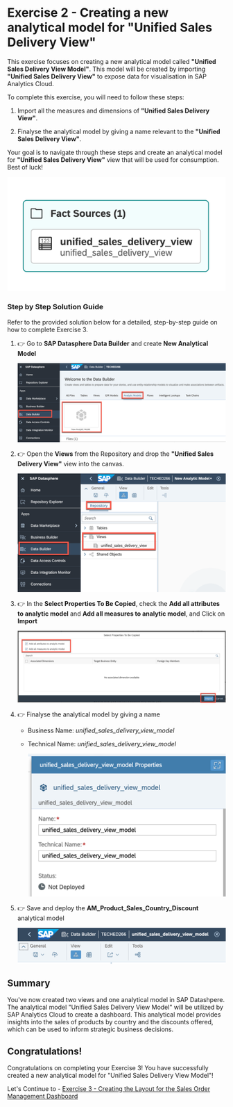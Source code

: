 # Exercise 2 - Creating a new analytical model for "Unified Sales Delivery View"

This exercise focuses on creating a new analytical model called **"Unified Sales Delivery View Model"**. This model will be created by importing **"Unified Sales Delivery View"** to expose data for visualisation in SAP Analytics Cloud.

To complete this exercise, you will need to follow these steps:
1. Import all the measures and dimensions of  **"Unified Sales Delivery View"**.

2. Finalyse the analytical model by giving a name relevant to the **"Unified Sales Delivery View"**.

Your goal is to navigate through these steps and create an analytical model for **"Unified Sales Delivery View"** view that will be used for consumption. Best of luck!

![New AM](images/NewAnalyticalModel.png)

### Step by Step Solution Guide

Refer to the provided solution below for a detailed, step-by-step guide on how to complete Exercise 3.

1. 👉 Go to **SAP Datasphere Data Builder** and create **New Analytical Model**

      ![New AM](images/CreateAnalyticalModel.png)

2. 👉 Open the **Views** from the Repository and drop the **"Unified Sales Delivery View"** view into the canvas.

      ![Model](images/NewModel.png)

3. 👉 In the **Select Properties To Be Copied**, check the **Add all attributes to analytic model** and **Add all measures to analytic model**, and Click on **Import**
      
      ![Model](images/importview.png)

4. 👉 Finalyse the analytical model by giving a name
    
    - Business Name: *unified_sales_delivery_view_model*
    - Technical Name: *unified_sales_delivery_view_model*

      ![Model](images/ModelName.png)

5. 👉 Save and deploy the **AM_Product_Sales_Country_Discount** analytical model

      ![Model](images/SaveDeployModel.png)

## Summary

You've now created two views and one analytical model in SAP Datashpere. The analytical model "Unified Sales Delivery View Model" will be utilized by SAP Analytics Cloud to create a dashboard. This analytical model provides insights into the sales of products by country and the discounts offered, which can be used to inform strategic business decisions.

## Congratulations!

Congratulations on completing your Exercise 3! You have successfully created a new analytical model for "Unified Sales Delivery View Model"!

Let's Continue to - [Exercise 3 - Creating the Layout for the Sales Order Management Dashboard](../ex3/README.md)
